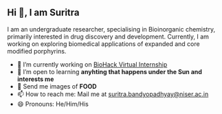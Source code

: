 
## Hi 👋, I am Suritra

I am an undergraduate researcher, specialising in Bioinorganic chemistry, primarily interested in drug discovery and development. Currently, I am working on exploring biomedical applications of expanded and core modified porphyrins. 


- 🔭 I’m currently working on [BioHack Virtual Internship](https://github.com/Team-Rosalind/team-rosalind-project)
- 🌱 I’m open to learning **anyhting that happens under the Sun and interests me** 
- 💬 Send me images of **FOOD**
- 📫 How to reach me: Mail me at [suritra.bandyopadhyay@niser.ac.in](suritra.bandyopadhyay@niser.ac.in)
- 😄 Pronouns: He/Him/His

